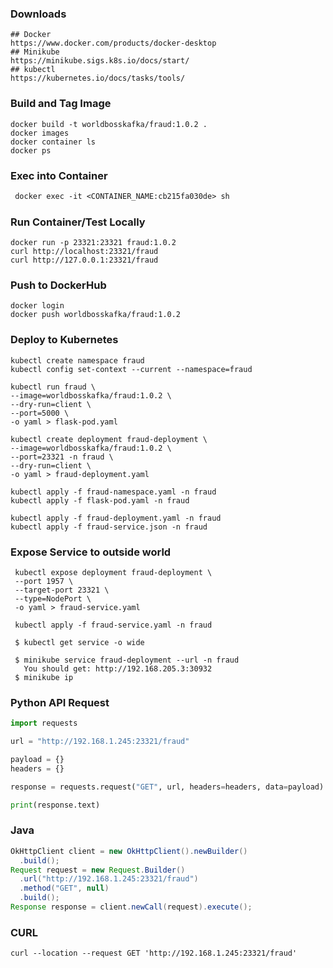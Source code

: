 ### Downloads
```shell
## Docker
https://www.docker.com/products/docker-desktop
## Minikube
https://minikube.sigs.k8s.io/docs/start/
## kubectl
https://kubernetes.io/docs/tasks/tools/
```
### Build and Tag Image
```shell
docker build -t worldbosskafka/fraud:1.0.2 .
docker images
docker container ls
docker ps
```
### Exec into Container
```dockerfile
 docker exec -it <CONTAINER_NAME:cb215fa030de> sh
```
### Run Container/Test Locally
```shell
docker run -p 23321:23321 fraud:1.0.2
curl http://localhost:23321/fraud
curl http://127.0.0.1:23321/fraud
```
### Push to DockerHub
```shell
docker login
docker push worldbosskafka/fraud:1.0.2
```
### Deploy to Kubernetes
```shell
kubectl create namespace fraud
kubectl config set-context --current --namespace=fraud

kubectl run fraud \
--image=worldbosskafka/fraud:1.0.2 \
--dry-run=client \
--port=5000 \
-o yaml > flask-pod.yaml

kubectl create deployment fraud-deployment \
--image=worldbosskafka/fraud:1.0.2 \
--port=23321 -n fraud \
--dry-run=client \
-o yaml > fraud-deployment.yaml

kubectl apply -f fraud-namespace.yaml -n fraud
kubectl apply -f flask-pod.yaml -n fraud

kubectl apply -f fraud-deployment.yaml -n fraud
kubectl apply -f fraud-service.json -n fraud
```
### Expose Service to outside world
```shell
 kubectl expose deployment fraud-deployment \
 --port 1957 \
 --target-port 23321 \
 --type=NodePort \
 -o yaml > fraud-service.yaml
 
 kubectl apply -f fraud-service.yaml -n fraud
 
 $ kubectl get service -o wide
 
 $ minikube service fraud-deployment --url -n fraud
   You should get: http://192.168.205.3:30932
 $ minikube ip
```
### Python API Request
```python
import requests

url = "http://192.168.1.245:23321/fraud"

payload = {}
headers = {}

response = requests.request("GET", url, headers=headers, data=payload)

print(response.text)
```
### Java
```java
OkHttpClient client = new OkHttpClient().newBuilder()
  .build();
Request request = new Request.Builder()
  .url("http://192.168.1.245:23321/fraud")
  .method("GET", null)
  .build();
Response response = client.newCall(request).execute();
```
### CURL
```shell
curl --location --request GET 'http://192.168.1.245:23321/fraud'
```
